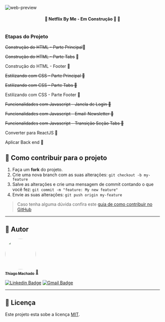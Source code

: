 ![web-preview](https://github.com/thimmdev/netflix-by-me/blob/master/img/netbyme-gif.gif)

<h4 align="center"> 
	🚧  Netflix By Me - Em Construção 🚀 🚧
</h4>

<h1 align="center">
  <h3>Etapas do Projeto</h3>
  <p><s>Construção do HTML - Parte Principal</s>🚀</p> 
  <p><s>Construção do HTML - Parte Tabs</s> 🚀</p> 
  <p>Construção do HTML - Footer 🚧</p> 
  <p><s>Estilizando com CSS - Parte Principal  🚀</s></p>
  <p><s>Estilizando com CSS - Parte Tabs 🚀</s></p> 
  <p>Estilizando com CSS - Parte Footer  🚧</p>
  <p><s>Funcionalidades com Javascript - Janela de Login  🚀</s></p>
  <p><s>Funcionalidades com Javascript - Email-Newsletter 🚀</s></p> 
  <p><s>Funcionalidades com Javascript - Transição Seção Tabs 🚀</s></p> 
  <p>Converter para ReactJS 🚧</p> 
  <p>Aplicar Back end 🚧</p> 
</h1>  


## 💪 Como contribuir para o projeto

1. Faça um **fork** do projeto.
2. Crie uma nova branch com as suas alterações: `git checkout -b my-feature`
3. Salve as alterações e crie uma mensagem de commit contando o que você fez: `git commit -m "feature: My new feature"`
4. Envie as suas alterações: `git push origin my-feature`
> Caso tenha alguma dúvida confira este [guia de como contribuir no GitHub](./CONTRIBUTING.md)

---

## 🦸 Autor

<a href="https://www.linkedin.com/in/thiagommdev/">
 <img style="border-radius: 50%;" src="https://avatars2.githubusercontent.com/u/76121511?s=400&u=4629bd1a8919ee7a1b04b70adb584ec89099e945&v=4" width="100px;" alt=""/>
 <br />
 <sub><b>Thiago Machado</b></sub></a> <a href="https://www.linkedin.com/in/thiagommdev/" title="Linkedin">🚀</a>
 <br />

[![Linkedin Badge](https://img.shields.io/badge/-Thiago-blue?style=flat-square&logo=Linkedin&logoColor=white&link=https://www.linkedin.com/in/thiagommdev/)](https://www.linkedin.com/in/thiagommdev/) 
[![Gmail Badge](https://img.shields.io/badge/-thiagomm.dev@gmail.com-c14438?style=flat-square&logo=Gmail&logoColor=white&link=mailto:thiagommm.dev@gmail.com)](mailto:thiagomm.dev@gmail.com)

---

## 📝 Licença

Este projeto esta sobe a licença [MIT](./LICENSE).

